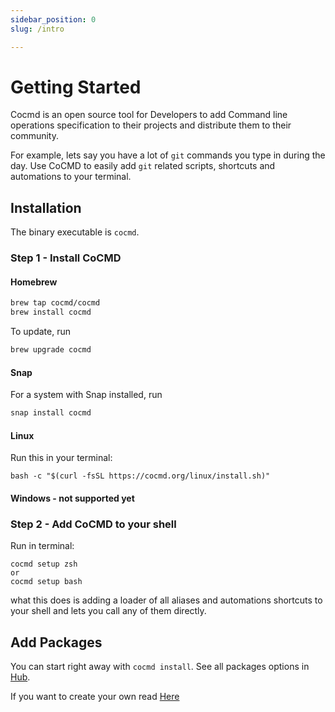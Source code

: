 ```yaml
---
sidebar_position: 0
slug: /intro

---
```


# Getting Started

Cocmd is an open source tool for Developers to add Command line operations specification to their projects and 
distribute them to their community.

For example, lets say you have a lot of `git` commands you type in during the day. Use CoCMD to easily add `git` related scripts, shortcuts and automations to your terminal. 

## Installation

The binary executable is `cocmd`.

### Step 1 - Install CoCMD


#### Homebrew

```bash
brew tap cocmd/cocmd
brew install cocmd
```

To update, run

```bash
brew upgrade cocmd
```

#### Snap

For a system with Snap installed, run

```bash
snap install cocmd
```

#### Linux

Run this in your terminal:
```shell
bash -c "$(curl -fsSL https://cocmd.org/linux/install.sh)"
```

#### Windows - not supported yet

### Step 2 - Add CoCMD to your shell

Run in terminal:
```shell
cocmd setup zsh
or 
cocmd setup bash
```

what this does is adding a loader of all aliases and automations shortcuts to your shell and lets you call any of them directly.

## Add Packages

You can start right away with `cocmd install`.
See all packages options in [Hub](/docs/packages/from_hub).

If you want to create your own read [Here](/docs/packages/package-specification)